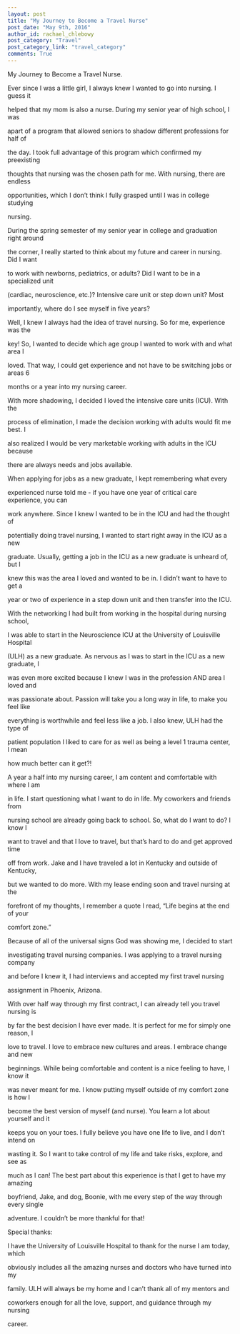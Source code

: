```yaml
---
layout: post
title: "My Journey to Become a Travel Nurse"
post_date: "May 9th, 2016"
author_id: rachael_chlebowy
post_category: "Travel"
post_category_link: "travel_category"
comments: True
---
```


<p>
My Journey to Become a Travel Nurse.
<!--endpreview-->
</p>

<p>

Ever since I was a little girl, I always knew I wanted to go into nursing. I guess it

helped that my mom is also a nurse. During my senior year of high school, I was

apart of a program that allowed seniors to shadow different professions for half of

the day. I took full advantage of this program which confirmed my preexisting

thoughts that nursing was the chosen path for me. With nursing, there are endless

opportunities, which I don’t think I fully grasped until I was in college studying

nursing.
</p>

<p>
During the spring semester of my senior year in college and graduation right around

the corner, I really started to think about my future and career in nursing. Did I want

to work with newborns, pediatrics, or adults? Did I want to be in a specialized unit

(cardiac, neuroscience, etc.)? Intensive care unit or step down unit? Most

importantly, where do I see myself in five years?
</p>

<p>

Well, I knew I always had the idea of travel nursing. So for me, experience was the

key! So, I wanted to decide which age group I wanted to work with and what area I

loved. That way, I could get experience and not have to be switching jobs or areas 6

months or a year into my nursing career.
</p>

<p>

With more shadowing, I decided I loved the intensive care units (ICU). With the

process of elimination, I made the decision working with adults would fit me best. I

also realized I would be very marketable working with adults in the ICU because

there are always needs and jobs available.
</p>

<p>

When applying for jobs as a new graduate, I kept remembering what every

experienced nurse told me - if you have one year of critical care experience, you can

work anywhere. Since I knew I wanted to be in the ICU and had the thought of

potentially doing travel nursing, I wanted to start right away in the ICU as a new

graduate. Usually, getting a job in the ICU as a new graduate is unheard of, but I

knew this was the area I loved and wanted to be in. I didn’t want to have to get a

year or two of experience in a step down unit and then transfer into the ICU.
</p>

<p>

With the networking I had built from working in the hospital during nursing school,

I was able to start in the Neuroscience ICU at the University of Louisville Hospital

(ULH) as a new graduate. As nervous as I was to start in the ICU as a new graduate, I

was even more excited because I knew I was in the profession AND area I loved and

was passionate about. Passion will take you a long way in life, to make you feel like

everything is worthwhile and feel less like a job. I also knew, ULH had the type of

patient population I liked to care for as well as being a level 1 trauma center, I mean

how much better can it get?!
</p>

<p>

A year a half into my nursing career, I am content and comfortable with where I am

in life. I start questioning what I want to do in life. My coworkers and friends from

nursing school are already going back to school. So, what do I want to do? I know I

want to travel and that I love to travel, but that’s hard to do and get approved time

off from work. Jake and I have traveled a lot in Kentucky and outside of Kentucky,

but we wanted to do more. With my lease ending soon and travel nursing at the

forefront of my thoughts, I remember a quote I read, “Life begins at the end of your

comfort zone.”
</p>

<p>

Because of all of the universal signs God was showing me, I decided to start

investigating travel nursing companies. I was applying to a travel nursing company

and before I knew it, I had interviews and accepted my first travel nursing

assignment in Phoenix, Arizona.
</p>

<p>

With over half way through my first contract, I can already tell you travel nursing is

by far the best decision I have ever made. It is perfect for me for simply one reason, I

love to travel. I love to embrace new cultures and areas. I embrace change and new

beginnings. While being comfortable and content is a nice feeling to have, I know it

was never meant for me. I know putting myself outside of my comfort zone is how I

become the best version of myself (and nurse). You learn a lot about yourself and it

keeps you on your toes. I fully believe you have one life to live, and I don’t intend on

wasting it. So I want to take control of my life and take risks, explore, and see as

much as I can! The best part about this experience is that I get to have my amazing

boyfriend, Jake, and dog, Boonie, with me every step of the way through every single

adventure. I couldn’t be more thankful for that!
</p>

<p>

Special thanks:

I have the University of Louisville Hospital to thank for the nurse I am today, which

obviously includes all the amazing nurses and doctors who have turned into my

family. ULH will always be my home and I can’t thank all of my mentors and

coworkers enough for all the love, support, and guidance through my nursing

career.

</p>
